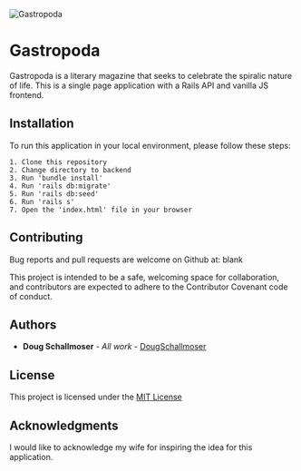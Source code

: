 ![Gastropoda](https://user-images.githubusercontent.com/65590878/96668415-f9201a80-130f-11eb-9634-e37b517a62ff.png)

# Gastropoda

Gastropoda is a literary magazine that seeks to celebrate the spiralic nature of life. This is a single page application with a Rails API and vanilla JS frontend.


## Installation

To run this application in your local environment, please follow these steps:

```
1. Clone this repository
2. Change directory to backend
3. Run 'bundle install'
4. Run 'rails db:migrate'
5. Run 'rails db:seed'
6. Run 'rails s'
7. Open the 'index.html' file in your browser
```


## Contributing

Bug reports and pull requests are welcome on Github at:
blank

This project is intended to be a safe, welcoming space for collaboration, and contributors are expected to adhere to the Contributor Covenant code of conduct.
 

## Authors

* **Doug Schallmoser** - *All work* - [DougSchallmoser](https://github.com/dougschallmoser)


## License

This project is licensed under the [MIT License](https://opensource.org/licenses/MIT)


## Acknowledgments

I would like to acknowledge my wife for inspiring the idea for this application.
